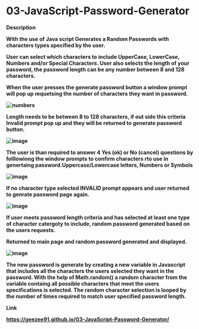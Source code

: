 # 03-JavaScript-Password-Generator

<b> Description <b>

With the use of Java script Generates a Random Passwords with characters types specified by the user.
 
User can select which characters to include UpperCase, LowerCase, Numbers and/or Special Characters. User also selects the length of your password, the password length can be any number between 8 and 128 characters.

When the user presses the generate password button a window prompt will pop up requetsing the number of characters they want in password.
 
 
 ![numbers](https://user-images.githubusercontent.com/3950562/187989082-74907fef-db62-44c7-a6fb-ba8d272eb02c.png)

 
  Length needs to be between 8 to 128 characters, if out side this criteria Invalid prompt pop up and they will be returned to generate password button.
 
![image](https://user-images.githubusercontent.com/3950562/187994534-a98b73f4-1bd7-467e-9650-0b2339e58e2a.png)

The user is than required to answer 4  Yes (ok) or No (cancel) questions by folllowiong the  window prompts to confirm characters rto use in genertaing password.Uppercase/Lowercase letters, Numbers or Symbols
 
![image](https://user-images.githubusercontent.com/3950562/187994061-9ae7c749-1d84-4c7f-b001-fd181a1b895d.png)

If no character type selected INVALID prompt appears and user returned to genrate password page again.

![image](https://user-images.githubusercontent.com/3950562/187994978-98b99c00-d024-490a-a0bb-2a4aeec35a8d.png)

If user meets password length criteria and has selected at least one type of character catergoty to include, random password generated based on the users requests. 

 
Returned to main page and random password generated and displayed.
 
![image](https://user-images.githubusercontent.com/3950562/187995285-9fc95645-e3f3-4916-9a6c-933d6060edab.png)


The new password is generate by creating a new variable in Javascript that includes all the characters the users selected they want in the password.
With the help of Math.random() a random character from the variable containg all possible characters that meet the users specifications is selected.
The random character selection is looped by the number of times required to match user specified password length.


<b> Link </b>
 
https://geezee91.github.io/03-JavaScript-Password-Generator/ 
